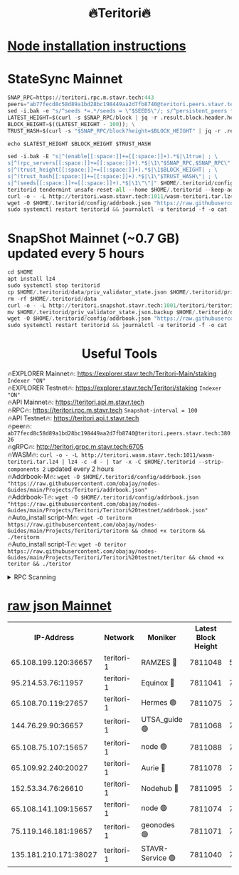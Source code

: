 <h1 align="center"> 🔥Teritori🔥</h1>


[Node installation instructions](https://github.com/obajay/nodes-Guides/tree/main/Projects/Teritori)
=

# StateSync Mainnet
```python
SNAP_RPC=https://teritori.rpc.m.stavr.tech:443
peers="ab77fecd8c58d89a1bd28bc198449aa2d7fb8740@teritori.peers.stavr.tech:38026"
sed -i.bak -e "s/^seeds *=.*/seeds = \"$SEEDS\"/; s/^persistent_peers *=.*/persistent_peers = \"$PEERS\"/" $HOME/.teritorid/config/config.toml
LATEST_HEIGHT=$(curl -s $SNAP_RPC/block | jq -r .result.block.header.height); \
BLOCK_HEIGHT=$((LATEST_HEIGHT - 100)); \
TRUST_HASH=$(curl -s "$SNAP_RPC/block?height=$BLOCK_HEIGHT" | jq -r .result.block_id.hash)

echo $LATEST_HEIGHT $BLOCK_HEIGHT $TRUST_HASH

sed -i.bak -E "s|^(enable[[:space:]]+=[[:space:]]+).*$|\1true| ; \
s|^(rpc_servers[[:space:]]+=[[:space:]]+).*$|\1\"$SNAP_RPC,$SNAP_RPC\"| ; \
s|^(trust_height[[:space:]]+=[[:space:]]+).*$|\1$BLOCK_HEIGHT| ; \
s|^(trust_hash[[:space:]]+=[[:space:]]+).*$|\1\"$TRUST_HASH\"| ; \
s|^(seeds[[:space:]]+=[[:space:]]+).*$|\1\"\"|" $HOME/.teritorid/config/config.toml
teritorid tendermint unsafe-reset-all --home $HOME/.teritorid --keep-addr-book
curl -o - -L http://teritori.wasm.stavr.tech:1011/wasm-teritori.tar.lz4 | lz4 -c -d - | tar -x -C $HOME/.teritorid --strip-components 2
wget -O $HOME/.teritorid/config/addrbook.json "https://raw.githubusercontent.com/obajay/nodes-Guides/main/Projects/Teritori/addrbook.json"
sudo systemctl restart teritorid && journalctl -u teritorid -f -o cat
```

# SnapShot Mainnet (~0.7 GB) updated every 5 hours
```python
cd $HOME
apt install lz4
sudo systemctl stop teritorid
cp $HOME/.teritorid/data/priv_validator_state.json $HOME/.teritorid/priv_validator_state.json.backup
rm -rf $HOME/.teritorid/data
curl -o - -L http://teritori.snapshot.stavr.tech:1001/teritori/teritori-snap.tar.lz4 | lz4 -c -d - | tar -x -C $HOME/.teritorid --strip-components 2
mv $HOME/.teritorid/priv_validator_state.json.backup $HOME/.teritorid/data/priv_validator_state.json
wget -O $HOME/.teritorid/config/addrbook.json "https://raw.githubusercontent.com/obajay/nodes-Guides/main/Projects/Teritori/addrbook.json"
sudo systemctl restart teritorid && journalctl -u teritorid -f -o cat
```
 <h1 align="center"> Useful Tools</h1>

🔥EXPLORER Mainnet🔥:      https://explorer.stavr.tech/Teritori-Main/staking      `Indexer "ON"` \
🔥EXPLORER Testnet🔥:        https://explorer.stavr.tech/Teritori/staking            `Indexer "ON"` \
🔥API Mainnet🔥:                   https://teritori.api.m.stavr.tech \
🔥RPC🔥:                                   https://teritori.rpc.m.stavr.tech                         `Snapshot-interval = 100` \
🔥API Testnet🔥:                     https://teritori.api.t.stavr.tech \
🔥peer🔥:                     `ab77fecd8c58d89a1bd28bc198449aa2d7fb8740@teritori.peers.stavr.tech:38026` \
🔥gRPC🔥:                                http://teritori.grpc.m.stavr.tech:6705 \
🔥WASM🔥: ```curl -o - -L http://teritori.wasm.stavr.tech:1011/wasm-teritori.tar.lz4 | lz4 -c -d - | tar -x -C $HOME/.teritorid --strip-components 2``` updated every 2 hours \
🔥Addrbook-M🔥:    ```wget -O $HOME/.teritorid/config/addrbook.json "https://raw.githubusercontent.com/obajay/nodes-Guides/main/Projects/Teritori/addrbook.json"``` \
🔥Addrbook-T🔥:    ```wget -O $HOME/.teritorid/config/addrbook.json "https://raw.githubusercontent.com/obajay/nodes-Guides/main/Projects/Teritori/Teritori%20testnet/addrbook.json"``` \
🔥Auto_install script-M🔥: ```wget -O teritorm https://raw.githubusercontent.com/obajay/nodes-Guides/main/Projects/Teritori/teritorm && chmod +x teritorm && ./teritorm``` \
🔥Auto_install script-T🔥: ```wget -O teritor https://raw.githubusercontent.com/obajay/nodes-Guides/main/Projects/Teritori/Teritori%20testnet/teritor && chmod +x teritor && ./teritor```

<details>
<summary>RPC Scanning</summary>

<h2 align="center"> We scan nodes in real time every 4 hours. And we provide the final result of RPC endpoints.
We cannot influence the operation of these nodes in any way. </h2>


```python
If Voting Power is higher than 0 --> then the Node is a validator of the network and may be subject to attack and be a potential threat to the chain.
```
```python
We marked such validators with a red symbol
```

</details>

[raw json Mainnet](https://rpc-check.teritorim.stavr.tech/teritorim/rpc-teritorim-result.json)
=



<table><tr><th>IP-Address</th><th>Network</th><th>Moniker</th><th>Latest Block Height</th><th>Earliest Block Height</th><th>Catching Up</th><th>Tx Index</th><th>Voting Power</th><th>Scan Time</th></tr><tr><td>65.108.199.120:36657</td><td>teritori-1</td><td>RAMZES 🔴</td><td>7811048</td><td>5996001</td><td>False</td><td>on</td><td>787455</td><td>2024-03-11T02:02:06.684126932UTC</td></tr><tr><td>95.214.53.76:11957</td><td>teritori-1</td><td>Equinox 🔴</td><td>7811041</td><td>7203180</td><td>False</td><td>on</td><td>1531023</td><td>2024-03-11T02:01:29.583681537UTC</td></tr><tr><td>65.108.70.119:27657</td><td>teritori-1</td><td>Hermes 🟢</td><td>7811075</td><td>7203180</td><td>False</td><td>on</td><td>0</td><td>2024-03-11T02:04:46.238292378UTC</td></tr><tr><td>144.76.29.90:36657</td><td>teritori-1</td><td>UTSA_guide 🟢</td><td>7811068</td><td>7208001</td><td>False</td><td>on</td><td>0</td><td>2024-03-11T02:04:05.242147223UTC</td></tr><tr><td>65.108.75.107:15657</td><td>teritori-1</td><td>node 🟢</td><td>7811088</td><td>7358868</td><td>False</td><td>on</td><td>0</td><td>2024-03-11T02:06:01.708496789UTC</td></tr><tr><td>65.109.92.240:20027</td><td>teritori-1</td><td>Aurie 🔴</td><td>7811078</td><td>7568001</td><td>False</td><td>on</td><td>119310</td><td>2024-03-11T02:05:02.936928936UTC</td></tr><tr><td>152.53.34.76:26610</td><td>teritori-1</td><td>Nodehub 🔴</td><td>7811095</td><td>7580883</td><td>False</td><td>on</td><td>65383</td><td>2024-03-11T02:06:39.824800071UTC</td></tr><tr><td>65.108.141.109:15657</td><td>teritori-1</td><td>node 🟢</td><td>7811074</td><td>7714496</td><td>False</td><td>on</td><td>0</td><td>2024-03-11T02:04:41.174502398UTC</td></tr><tr><td>75.119.146.181:19657</td><td>teritori-1</td><td>geonodes 🟢</td><td>7811071</td><td>7747478</td><td>False</td><td>on</td><td>0</td><td>2024-03-11T02:04:24.334140887UTC</td></tr><tr><td>135.181.210.171:38027</td><td>teritori-1</td><td>STAVR-Service 🟢</td><td>7811040</td><td>7810001</td><td>False</td><td>on</td><td>0</td><td>2024-03-11T02:01:20.939766125UTC</td></tr></table>
